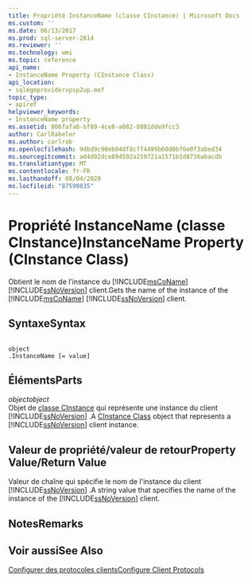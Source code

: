 ```yaml
---
title: Propriété InstanceName (classe CInstance) | Microsoft Docs
ms.custom: ''
ms.date: 06/13/2017
ms.prod: sql-server-2014
ms.reviewer: ''
ms.technology: wmi
ms.topic: reference
api_name:
- InstanceName Property (CInstance Class)
api_location:
- sqlmgmproviderxpsp2up.mof
topic_type:
- apiref
helpviewer_keywords:
- InstanceName property
ms.assetid: 806fafa8-bf89-4ce8-a082-8081dde9fcc3
author: CarlRabeler
ms.author: carlrab
ms.openlocfilehash: 9dbd9c90eb04df8cff4499b60d0bf6e0f3abed34
ms.sourcegitcommit: ad4d92dce894592a259721a1571b1d8736abacdb
ms.translationtype: MT
ms.contentlocale: fr-FR
ms.lasthandoff: 08/04/2020
ms.locfileid: "87599835"
---
```

# <a name="instancename-property-cinstance-class"></a><span data-ttu-id="6c709-102">Propriété InstanceName (classe CInstance)</span><span class="sxs-lookup"><span data-stu-id="6c709-102">InstanceName Property (CInstance Class)</span></span>
  <span data-ttu-id="6c709-103">Obtient le nom de l’instance du [!INCLUDE[msCoName](../../includes/msconame-md.md)] [!INCLUDE[ssNoVersion](../../includes/ssnoversion-md.md)] client.</span><span class="sxs-lookup"><span data-stu-id="6c709-103">Gets the name of the instance of the [!INCLUDE[msCoName](../../includes/msconame-md.md)] [!INCLUDE[ssNoVersion](../../includes/ssnoversion-md.md)] client.</span></span>  
  
## <a name="syntax"></a><span data-ttu-id="6c709-104">Syntaxe</span><span class="sxs-lookup"><span data-stu-id="6c709-104">Syntax</span></span>  
  
```  
  
object  
.InstanceName [= value]  
```  
  
## <a name="parts"></a><span data-ttu-id="6c709-105">Éléments</span><span class="sxs-lookup"><span data-stu-id="6c709-105">Parts</span></span>  
 <span data-ttu-id="6c709-106">*object*</span><span class="sxs-lookup"><span data-stu-id="6c709-106">*object*</span></span>  
 <span data-ttu-id="6c709-107">Objet de [classe CInstance](cinstance-class.md) qui représente une instance du client [!INCLUDE[ssNoVersion](../../includes/ssnoversion-md.md)] .</span><span class="sxs-lookup"><span data-stu-id="6c709-107">A [CInstance Class](cinstance-class.md) object that represents a [!INCLUDE[ssNoVersion](../../includes/ssnoversion-md.md)] client instance.</span></span>  
  
## <a name="property-valuereturn-value"></a><span data-ttu-id="6c709-108">Valeur de propriété/valeur de retour</span><span class="sxs-lookup"><span data-stu-id="6c709-108">Property Value/Return Value</span></span>  
 <span data-ttu-id="6c709-109">Valeur de chaîne qui spécifie le nom de l'instance du client [!INCLUDE[ssNoVersion](../../includes/ssnoversion-md.md)] .</span><span class="sxs-lookup"><span data-stu-id="6c709-109">A string value that specifies the name of the instance of the [!INCLUDE[ssNoVersion](../../includes/ssnoversion-md.md)] client.</span></span>  
  
## <a name="remarks"></a><span data-ttu-id="6c709-110">Notes</span><span class="sxs-lookup"><span data-stu-id="6c709-110">Remarks</span></span>  
  
## <a name="see-also"></a><span data-ttu-id="6c709-111">Voir aussi</span><span class="sxs-lookup"><span data-stu-id="6c709-111">See Also</span></span>  
 [<span data-ttu-id="6c709-112">Configurer des protocoles clients</span><span class="sxs-lookup"><span data-stu-id="6c709-112">Configure Client Protocols</span></span>](https://technet.microsoft.com/library/ms181035.aspx)  
  
  
